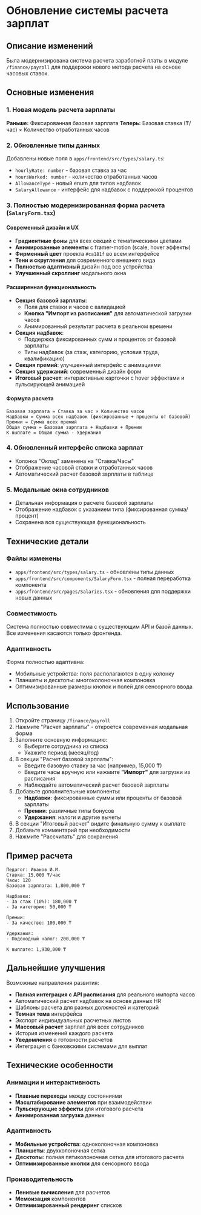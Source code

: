 # Обновление системы расчета зарплат

## Описание изменений

Была модернизирована система расчета заработной платы в модуле `/finance/payroll` для поддержки нового метода расчета на основе часовых ставок.

## Основные изменения

### 1. Новая модель расчета зарплаты

**Раньше:** Фиксированная базовая зарплата
**Теперь:** Базовая ставка (₸/час) × Количество отработанных часов

### 2. Обновленные типы данных

Добавлены новые поля в `apps/frontend/src/types/salary.ts`:

- `hourlyRate: number` - базовая ставка за час
- `hoursWorked: number` - количество отработанных часов  
- `AllowanceType` - новый enum для типов надбавок
- `SalaryAllowance` - интерфейс для надбавок с поддержкой процентов

### 3. Полностью модернизированная форма расчета (`SalaryForm.tsx`)

#### Современный дизайн и UX
- **Градиентные фоны** для всех секций с тематическими цветами
- **Анимированные элементы** с framer-motion (scale, hover эффекты)
- **Фирменный цвет** проекта `#ca181f` во всем интерфейсе
- **Тени и скругления** для современного внешнего вида
- **Полностью адаптивный** дизайн под все устройства
- **Улучшенный скроллинг** модального окна

#### Расширенная функциональность
- **Секция базовой зарплаты**: 
  - Поля для ставки и часов с валидацией
  - **Кнопка "Импорт из расписания"** для автоматической загрузки часов
  - Анимированный результат расчета в реальном времени
- **Секция надбавок**: 
  - Поддержка фиксированных сумм и процентов от базовой зарплаты
  - Типы надбавок (за стаж, категорию, условия труда, квалификацию)
- **Секция премий**: улучшенный интерфейс с анимациями
- **Секция удержаний**: современный дизайн форм
- **Итоговый расчет**: интерактивные карточки с hover эффектами и пульсирующей анимацией

#### Формула расчета
```
Базовая зарплата = Ставка за час × Количество часов
Надбавки = Сумма всех надбавок (фиксированные + проценты от базовой)
Премии = Сумма всех премий
Общая сумма = Базовая зарплата + Надбавки + Премии
К выплате = Общая сумма - Удержания
```

### 4. Обновленный интерфейс списка зарплат

- Колонка "Оклад" заменена на "Ставка/Часы"
- Отображение часовой ставки и отработанных часов
- Автоматический расчет базовой зарплаты в таблице

### 5. Модальные окна сотрудников

- Детальная информация о расчете базовой зарплаты
- Отображение надбавок с указанием типа (фиксированная сумма/процент)
- Сохранена вся существующая функциональность

## Технические детали

### Файлы изменены
- `apps/frontend/src/types/salary.ts` - обновлены типы данных
- `apps/frontend/src/components/SalaryForm.tsx` - полная переработка компонента
- `apps/frontend/src/pages/Salaries.tsx` - обновления для поддержки новых данных

### Совместимость
Система полностью совместима с существующим API и базой данных. Все изменения касаются только фронтенда.

### Адаптивность
Форма полностью адаптивна:
- Мобильные устройства: поля располагаются в одну колонку
- Планшеты и десктопы: многоколоночная компоновка
- Оптимизированные размеры кнопок и полей для сенсорного ввода

## Использование

1. Откройте страницу `/finance/payroll`
2. Нажмите "Расчет зарплаты" - откроется современная модальная форма
3. Заполните основную информацию:
   - Выберите сотрудника из списка
   - Укажите период (месяц/год)
4. В секции "Расчет базовой зарплаты":
   - Введите базовую ставку за час (например, 15,000 ₸)
   - Введите часы вручную или нажмите **"Импорт"** для загрузки из расписания
   - Наблюдайте автоматический расчет базовой зарплаты
5. Добавьте дополнительные компоненты:
   - **Надбавки**: фиксированные суммы или проценты от базовой зарплаты
   - **Премии**: различные типы бонусов
   - **Удержания**: налоги и другие вычеты
6. В секции "Итоговый расчет" видите финальную сумму к выплате
7. Добавьте комментарий при необходимости
8. Нажмите "Рассчитать" для сохранения

## Пример расчета

```
Педагог: Иванов И.И.
Ставка: 15,000 ₸/час
Часы: 120
Базовая зарплата: 1,800,000 ₸

Надбавки:
- За стаж (10%): 180,000 ₸
- За категорию: 50,000 ₸

Премии:
- За качество: 100,000 ₸

Удержания:
- Подоходный налог: 200,000 ₸

К выплате: 1,930,000 ₸
```

## Дальнейшие улучшения

Возможные направления развития:
- **Полная интеграция с API расписания** для реального импорта часов
- Автоматический расчет надбавок на основе данных HR
- Шаблоны расчета для разных должностей и категорий
- **Темная тема** интерфейса
- Экспорт индивидуальных расчетных листов
- **Массовый расчет** зарплат для всех сотрудников
- История изменений каждого расчета
- **Уведомления** о готовности расчетов
- Интеграция с банковскими системами для выплат

## Технические особенности

### Анимации и интерактивность
- **Плавные переходы** между состояниями
- **Масштабирование элементов** при взаимодействии
- **Пульсирующие эффекты** для итогового расчета
- **Анимированная загрузка** данных

### Адаптивность
- **Мобильные устройства**: одноколоночная компоновка
- **Планшеты**: двухколоночная сетка
- **Десктопы**: полная пятиколоночная сетка для итогового расчета
- **Оптимизированные кнопки** для сенсорного ввода

### Производительность
- **Ленивые вычисления** для расчетов
- **Мемоизация** компонентов
- **Оптимизированный рендеринг** списков
